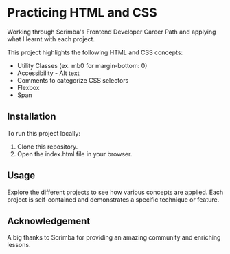 # Practicing HTML and CSS
Working through Scrimba's Frontend Developer Career Path and applying what I learnt with each project.

This project highlights the following HTML and CSS concepts:

- Utility Classes (ex. mb0 for margin-bottom: 0)
- Accessibility - Alt text
- Comments to categorize CSS selectors
- Flexbox
- Span

## Installation
To run this project locally:

1. Clone this repository.
2. Open the index.html file in your browser.

## Usage
Explore the different projects to see how various concepts are applied. Each project is self-contained and demonstrates a specific technique or feature.

## Acknowledgement
A big thanks to Scrimba for providing an amazing community and enriching lessons.